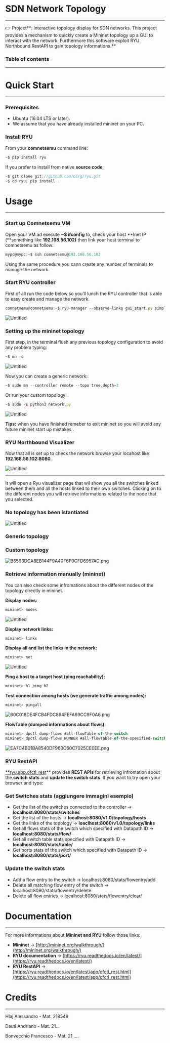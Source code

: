 # SDN Network Topology

---

<aside>
👉 Project**:   Interactive topology display for SDN networks. This project provides a mechanism to quickly create a Mininet topology up a GUI to interact with the network. Furthermore this software exploit RYU Northbound RestAPI to gain topology informations.**

</aside>

### **Table of contents**

---

# Quick Start

---

### **Prerequisites**

- Ubuntu (16.04 LTS or later).
- We assume that you have already installed mininet on your PC.

### Install RYU

From your **comnetsemu** command line: 

```jsx
~$ pip install ryu
```

 If you prefer to install from native **source code**:  

```jsx
~$ git clone git://github.com/osrg/ryu.git
~$ cd ryu; pip install .
```

# Usage

---

### Start up Comnetsemu VM

Open your VM ad execute **~$ ifconfig** to, check your host **Inet IP  (**something like **192.168.56.102)** then link your host terminal to comnetsemu as follow: 

```jsx
mypc@mypc:~$ ssh comnetsemu@192.168.56.102
```

Using the same procedure you cann create any number of terminals to manage the network.

### Start RYU controller

First of all run the code below so you’ll lunch the RYU controller that is able to easy create and manage the network.  

```jsx
comnetsemu@comnetsemu:~$ ryu-manager --observe-links gui_start.py simple_switch.py
```

![Untitled](SDN%20Network%20Topology%20e9016259d57445db897d422bf7ba2acd/Untitled.png)

### Setting up the mininet topology

First step, in the terminal flush any previous topology configuration to avoid any problem typing:

```jsx
~$ mn -c
```

![Untitled](SDN%20Network%20Topology%20e9016259d57445db897d422bf7ba2acd/Untitled%201.png)

Now you can create a generic network: 

```jsx
~$ sudo mn --controller remote --topo tree,depth=3
```

Or run your custom topology:  

```jsx
~$ sudo -E python3 network.py
```

![Untitled](SDN%20Network%20Topology%20e9016259d57445db897d422bf7ba2acd/Untitled%202.png)

**Tips:** when you have finished remeber to exit mininet  so you will avoid any future mininet start up mistakes .

### RYU Northbound Visualizer

Now that all is set up to check the network browse your  locahost like **192.168.56.102:8080.**

![Untitled](SDN%20Network%20Topology%20e9016259d57445db897d422bf7ba2acd/Untitled%203.png)

 ****

It will open a Ryu visualizer page that wil show you all the switches linked between them and all the hosts linked to their own switches.  Clicking on to the different nodes you will retrieve informations related to the node that you selected.

### No topology has been istantiated

![Untitled](SDN%20Network%20Topology%20e9016259d57445db897d422bf7ba2acd/Untitled%204.png)

### Generic topology

### Custom topology

![B6593DCA8EB144F9A40F6F0CFD6957AC.png](SDN%20Network%20Topology%20e9016259d57445db897d422bf7ba2acd/B6593DCA8EB144F9A40F6F0CFD6957AC.png)

### Retrieve information manually (mininet)

You can also check some infromations about the different nodes of the topology directly in mininet.

**Display nodes:**

```jsx
mininet> nodes
```

![Untitled](SDN%20Network%20Topology%20e9016259d57445db897d422bf7ba2acd/Untitled%205.png)

**Display network links:** 

```jsx
mininet> links 
```

**Display all and list the links in the network:** 

```jsx
mininet> net
```

![Untitled](SDN%20Network%20Topology%20e9016259d57445db897d422bf7ba2acd/Untitled%206.png)

**Ping a host to a target host (ping reachability):** 

```jsx
mininet> h1 ping h2
```

**Test connection among hosts (we generate traffic among nodes):** 

```jsx
mininet> pingall
```

![60C018DE4FCB4FDC864FEFA69CC9F0A6.png](SDN%20Network%20Topology%20e9016259d57445db897d422bf7ba2acd/60C018DE4FCB4FDC864FEFA69CC9F0A6.png)

**FlowTable (dumped informations about flows):**

```jsx
mininet> dpctl dump-flows #all-flowTable-of-the-switch
mininet> dpctl dump-flows NUMBER #all-flowTable-of-the-specified-switch
```

![EA7C4B01BA8540DF963C60C7025CE0EE.png](SDN%20Network%20Topology%20e9016259d57445db897d422bf7ba2acd/EA7C4B01BA8540DF963C60C7025CE0EE.png)

### RYU RestAPI

[**ryu.app.ofctl_rest](https://ryu.readthedocs.io/en/latest/app/ofctl_rest.html)** provides **REST APIs** for retrieving infromation about the **switch stats** and  **update the switch stats**.  If  you want to try  open your browser and type: 

### Get Switches stats (aggiungere immagini esempio)

- Get the list of the switches connected to the controller → **localhost:8080/stats/switches**
- Get the list of the  hosts → **localhost:8080/v1.0/topology/hosts**
- Get the links of the topology → **loaclhost:8080/v1.0/topology/links**
- Get all flows stats of the switch which specified with Datapath ID → **localhost:8080/stats/flow/<dpid>**
- Get all switch table stats specified with Datapath ID → **localhost:8080/stats/table/<dpid>**
- Get ports stats of the switch which specified with Datapath ID → **localhost:8080/stats/port/<dpid>**

### Update the switch stats

- Add a flow entry to the switch → localhost:8080/stats/flowentry/add
- Delete all matching flow entry of the switch → localhost:8080/stats/flowentry/delete
- Delete all flow entries  → localhost:8080/stats/flowentry/clear/<dpid>

# Documentation

---

For more informations about **Mininet and RYU** follow those links:

 

- **Mininet** → [http://mininet.org/walkthrough/](http://mininet.org/walkthrough/)
- **RYU documentation** → [https://ryu.readthedocs.io/en/latest/](https://ryu.readthedocs.io/en/latest/)
- **RYU RestAPI** → [https://ryu.readthedocs.io/en/latest/app/ofctl_rest.html](https://ryu.readthedocs.io/en/latest/app/ofctl_rest.html)

# Credits

---

Hlaj Alessandro - Mat. 218549 

Dauti Andriano - Mat. 21…

Bonvecchio Francesco - Mat. 21 ….
